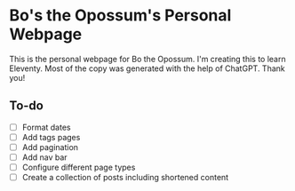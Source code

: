 # Bo's the Opossum's Personal Webpage

This is the personal webpage for Bo the Opossum. 
I'm creating this to learn Eleventy.
Most of the copy was generated with the help of ChatGPT. Thank you!

## To-do
- [ ] Format dates
- [ ] Add tags pages
- [ ] Add pagination
- [ ] Add nav bar
- [ ] Configure different page types
- [ ] Create a collection of posts including shortened content